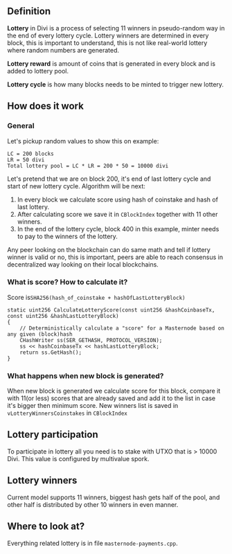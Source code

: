## Definition

__Lottery__ in Divi is a process of selecting 11 winners in pseudo-random way in the end of every lottery cycle. Lottery winners are determined in every block, this is important to understand, this is not like real-world lottery where random numbers are generated.

__Lottery reward__ is amount of coins that is generated in every block and is added to lottery pool.

__Lottery cycle__ is how many blocks needs to be minted to trigger new lottery.

## How does it work

### General 

Let's pickup random values to show this on example:

```
LC = 200 blocks
LR = 50 divi
Total lottery pool = LC * LR = 200 * 50 = 10000 divi
```

Let's pretend that we are on block 200, it's end of last lottery cycle and start of new lottery cycle. Algorithm will be next:

1. In every block we calculate score using hash of coinstake and hash of last lottery. 
2. After calculating score we save it in `CBlockIndex` together with 11 other winners. 
3. In the end of the lottery cycle, block 400 in this example, minter needs to pay to the winners of the lottery. 

Any peer looking on the blockchain can do same math and tell if lottery winner is valid or no, this is important, peers are able to reach consensus in decentralized way looking on their local blockchains. 

### What is score? How to calculate it?

Score is`SHA256(hash_of_coinstake + hashOfLastLotteryBlock)`

```
static uint256 CalculateLotteryScore(const uint256 &hashCoinbaseTx, const uint256 &hashLastLotteryBlock)
{
    // Deterministically calculate a "score" for a Masternode based on any given (block)hash
    CHashWriter ss(SER_GETHASH, PROTOCOL_VERSION);
    ss << hashCoinbaseTx << hashLastLotteryBlock;
    return ss.GetHash();
}
```

### What happens when new block is generated?
When new block is generated we calculate score for this block, compare it with 11(or less) scores that are already saved and add it to the list in case it's bigger then minimum score. New winners list is saved in `vLotteryWinnersCoinstakes` in `CBlockIndex`

## Lottery participation 
To participate in lottery all you need is to stake with UTXO that is > 10000 Divi. This value is configured by multivalue spork. 

## Lottery winners
Current model supports 11 winners, biggest hash gets half of the pool, and other half is distributed by other 10 winners in even manner. 

## Where to look at?
Everything related lottery is in file `masternode-payments.cpp`.